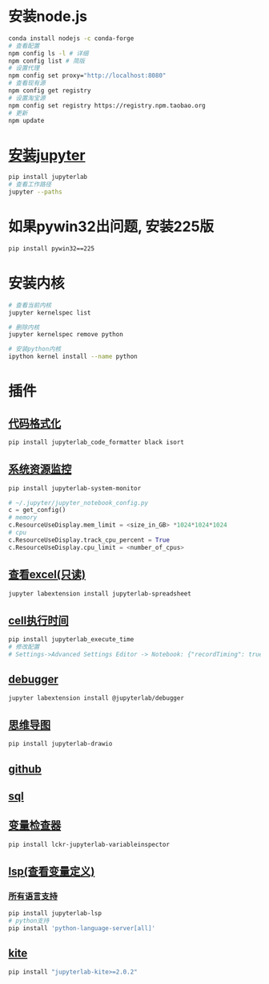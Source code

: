 # 安装node.js
```bash
conda install nodejs -c conda-forge
# 查看配置
npm config ls -l # 详细
npm config list # 简版
# 设置代理
npm config set proxy="http://localhost:8080"
# 查看现有源
npm config get registry
# 设置淘宝源
npm config set registry https://registry.npm.taobao.org
# 更新
npm update
```

# [安装jupyter](https://lyric.im/c/the-craft-of-selfteaching/T-appendix.jupyter-installation-and-setup)
```bash
pip install jupyterlab 
# 查看工作路径
jupyter --paths
```

# 如果pywin32出问题, 安装225版
```bash
pip install pywin32==225
```

# 安装内核
```bash
# 查看当前内核
jupyter kernelspec list

# 删除内核
jupyter kernelspec remove python

# 安装python内核
ipython kernel install --name python
```

# 插件

## [代码格式化](https://github.com/ryantam626/jupyterlab_code_formatter)
```bash
pip install jupyterlab_code_formatter black isort
```

## [系统资源监控](https://github.com/jtpio/jupyterlab-system-monitor)
```bash
pip install jupyterlab-system-monitor
```
```python
# ~/.jupyter/jupyter_notebook_config.py
c = get_config()
# memory
c.ResourceUseDisplay.mem_limit = <size_in_GB> *1024*1024*1024
# cpu
c.ResourceUseDisplay.track_cpu_percent = True
c.ResourceUseDisplay.cpu_limit = <number_of_cpus>
```

## [查看excel(只读)](https://github.com/quigleyj97/jupyterlab-spreadsheet)
```bash
jupyter labextension install jupyterlab-spreadsheet
```

## [cell执行时间](https://github.com/deshaw/jupyterlab-execute-time)
```bash
pip install jupyterlab_execute_time
# 修改配置
# Settings->Advanced Settings Editor -> Notebook: {"recordTiming": true}
```
## [debugger](https://github.com/jupyterlab/debugger)
```bash
jupyter labextension install @jupyterlab/debugger
```

## [思维导图](https://github.com/QuantStack/jupyterlab-drawio)
```bash
pip install jupyterlab-drawio
```
## [github](https://github.com/jupyterlab/jupyterlab-github)

## [sql](https://github.com/pbugnion/jupyterlab-sql)

## [变量检查器](https://github.com/lckr/jupyterlab-variableInspector)
```bash
pip install lckr-jupyterlab-variableinspector
```

## [lsp(查看变量定义)](https://github.com/krassowski/jupyterlab-lsp)
### [所有语言支持](https://jupyterlab-lsp.readthedocs.io/en/latest/Language%20Servers.html)
```bash
pip install jupyterlab-lsp
# python支持
pip install 'python-language-server[all]'
```

## [kite](https://github.com/kiteco/jupyterlab-kite)
```bash
pip install "jupyterlab-kite>=2.0.2"
```